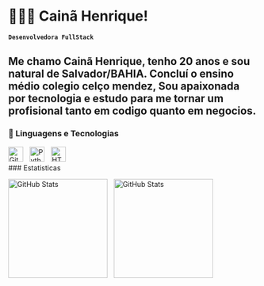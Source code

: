 # 👩🏻‍💻 Cainã Henrique!

**`Desenvolvedora FullStack`**

Me chamo Cainã Henrique, tenho 20 anos e sou natural de Salvador/BAHIA. Concluí o ensino médio colegio celço mendez, Sou apaixonada por tecnologia e estudo para me tornar um profisional tanto em codigo quanto em negocios.
---

### 🤖 Linguagens e Tecnologias

<img 
    align="left" 
    alt="Git" 
    title="Git"
    width="30px" 
    style="padding-right: 10px;" 
    src="https://cdn.jsdelivr.net/gh/devicons/devicon@latest/icons/git/git-original.svg" 
/>
<img 
    align="left" 
    alt="Python" 
    title="Python"
    width="30px" 
    style="padding-right: 10px;" 
    src="https://cdn.jsdelivr.net/gh/devicons/devicon@latest/icons/python/python-original.svg" 
/>

<img 
    align="left" 
    alt="HTML" 
    title="Python"
    width="30px" 
    style="padding-right: 10px;" 
    src="https://cdn.jsdelivr.net/gh/devicons/devicon@latest/icons/python/python-original.svg" 
/>


<br/>
<br/>
### Estatisticas


<img 
      align="left" 
      alt="GitHub Stats" 
      height="200" 
      style="padding-right: 10px;" 
      src="https://github-readme-stats.vercel.app/api?username=Cxxdev-code&theme=tokyonight&show_icons=true" 
  />


<img 
      align="left" 
      alt="GitHub Stats" 
      height="200"
      style="padding-right: 10px;" 
      src="https://github-readme-stats.vercel.app/api/top-langs/?username=Cxxdev-code&theme=tokyonight&layout=compact&custom_title=Tecnologias&langs_count=9" 
  />
